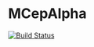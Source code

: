 # MCepAlpha

[![Build Status](https://travis-ci.org/r9y9/MCepAlpha.jl.svg?branch=master)](https://travis-ci.org/r9y9/MCepAlpha.jl)
